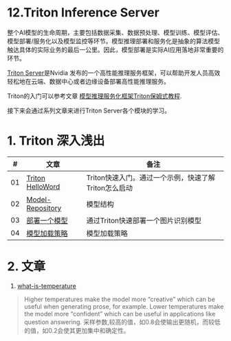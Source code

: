 # 12.Triton Inference Server

整个AI模型的生命周期，主要包括数据采集、数据预处理、模型训练、模型评估、模型部署/服务化以及模型监控等环节。模型推理部署和服务化是抽象的算法模型触达具体的实际业务的最后一公里。因此，模型部署是实际AI应用落地非常重要的环节。

[Triton Server](https://github.com/triton-inference-server/server)是Nvidia 发布的一个高性能推理服务框架，可以帮助开发人员高效轻松地在云端、数据中心或者边缘设备部署高性能推理服务。

Triton的入门可以参考文章 [模型推理服务化框架Triton保姆式教程](https://zhuanlan.zhihu.com/p/629336492).

接下来会通过系列文章来进行Triton Server各个模块的学习。

# 1. Triton 深入浅出

| #     | 文章  | 备注 |
| ---   | ---   | --- |
| 01    | [Triton HelloWord](./01.triton-helloworld.md)         |  Triton快速入门。通过一个示例，快速了解Triton怎么启动     |
| 02    | [Model-Repository](./02.Model-Repository.md)          |  模型结构  |
| 03    | [部署一个模型](./03.Deploy-models-using-Triton.md)     | 通过Triton快速部署一个图片识别模型 |
| 04    | [模型加载策略](./04.Model-Management.md)               | 模型加载策略|

# 2. 文章
1. [what-is-temperature](https://lukesalamone.github.io/posts/what-is-temperature/)
> Higher temperatures make the model more “creative” which can be useful when generating prose, for example. Lower temperatures make the model more “confident” which can be useful in applications like question answering.
采样参数,较高的值，如0.8会使输出更随机，而较低的值，如0.2会使其更加集中和确定性。

<br><br>
<Vssue :title="$title" />

